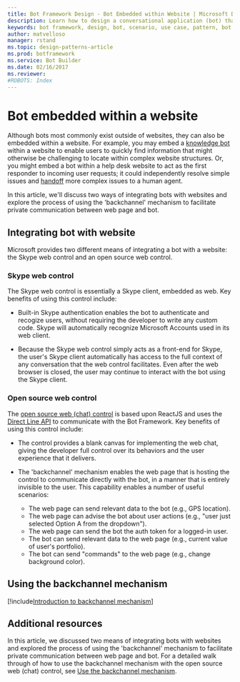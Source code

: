 ```yaml
---
title: Bot Framework Design - Bot Embedded within Website | Microsoft Docs
description: Learn how to design a conversational application (bot) that is embedded within a website.
keywords: bot framework, design, bot, scenario, use case, pattern, bot in website, backchannel, web chat control, Skype web control
author: matvelloso
manager: rstand
ms.topic: design-patterns-article
ms.prod: botframework
ms.service: Bot Builder
ms.date: 02/16/2017
ms.reviewer:
#ROBOTS: Index
---
```

# Bot embedded within a website 

 

Although bots most commonly exist outside of websites, they can also be embedded within a website. 
For example, you may embed a [knowledge bot](bot-framework-design-patterns-knowledge-base.md) within a website 
to enable users to quickly find information that might otherwise be challenging to locate within complex website structures. 
Or, you might embed a bot within a help desk website to act as the first responder to incoming user requests; 
it could independently resolve simple issues and [handoff](bot-framework-design-patterns-human-handoff.md) more complex issues to a human agent. 

In this article, we'll discuss two ways of integrating bots with websites and 
explore the process of using the 'backchannel' mechanism to facilitate private communication between web page and bot. 

## Integrating bot with website

Microsoft provides two different means of integrating a bot with a website: 
the Skype web control and an open source web control.

### Skype web control

The Skype web control is essentially a Skype client, embedded as web. 
Key benefits of using this control include: 

- Built-in Skype authentication enables the bot to authenticate and recogize users, without requiring the 
developer to write any custom code. Skype will automatically recognize Microsoft Accounts used in its web client. 

- Because the Skype web control simply acts as a front-end for Skype, 
the user's Skype client automatically has access to the full context of any conversation that the web control facilitates. 
Even after the web browser is closed, the user may continue to interact with the bot using the Skype client. 

### Open source web control

The <a href="https://github.com/Microsoft/BotFramework-WebChat" target="_blank">open source web (chat) control</a> 
is based upon ReactJS and uses the 
[Direct Line API](https://docs.botframework.com/en-us/restapi/DirectLine3/#navtitle) 
to communicate with the Bot Framework. 
Key benefits of using this control include: 

- The control provides a blank canvas for implementing the web chat, 
giving the developer full control over its behaviors and the user experience that it delivers. 

- The 'backchannel' mechanism enables the web page that is hosting the control 
to communicate directly with the bot, in a manner that is entirely invisible to the user. 
This capability enables a number of useful scenarios: 
    - The web page can send relevant data to the bot (e.g., GPS location).
	- The web page can advise the bot about user actions (e.g., "user just selected Option A from the dropdown").
	- The web page can send the bot the auth token for a logged-in user.
	- The bot can send relevant data to the web page (e.g., current value of user's portfolio).
	- The bot can send "commands" to the web page (e.g., change background color).

## Using the backchannel mechanism

[!include[Introduction to backchannel mechanism](../includes/snippet-backchannel.md)]

## Additional resources

In this article, we discussed two means of integrating bots with websites and 
explored the process of using the 'backchannel' mechanism to facilitate private communication between web page and bot. 
For a detailed walk through of how to use the backchannel mechanism with the 
open source web (chat) control, see [Use the backchannel mechanism](bot-framework-nodejs-howto-backchannel.md). 
